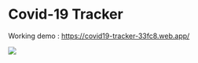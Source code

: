 # Covid-19 Tracker

Working demo : https://covid19-tracker-33fc8.web.app/

<img src="https://i.ibb.co/PF41kHZ/Screenshot-2021-06-19-at-18-01-31.png"/>
